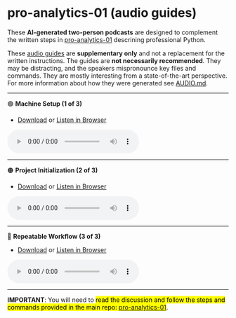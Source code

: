 # pro-analytics-01 (audio guides)

These **AI-generated two-person podcasts** are designed to complement the written steps in [pro-analytics-01](https://github.com/denisecase/pro-analytics-01) descrining professional Python.

These [audio guides](https://denisecase.github.io/pro-analytics-01-audio-guides/) are **supplementary only** and not a replacement for the written instructions. 
The guides are **not necessarily recommended**. 
They may be distracting, and the speakers mispronounce key files and commands.
They are mostly interesting from a state-of-the-art perspective.
For more information about how they were generated see [AUDIO.md](AUDIO.md).

---

🟢 **Machine Setup (1 of 3)**
- [Download](https://raw.githubusercontent.com/denisecase/pro-analytics-01-audio-guides/main/audio_guide_1.mp3) or [Listen in Browser](https://denisecase.github.io/pro-analytics-01-audio-guides/)

<audio controls>
  <source src="https://raw.githubusercontent.com/denisecase/pro-analytics-01-audio-guides/main/audio_guide_1.mp3" type="audio/mpeg">
  Your browser does not support the audio element. Try clicking "Listen in Browser" above.
</audio>


---

🟠 **Project Initialization (2 of 3)**
- [Download](https://raw.githubusercontent.com/denisecase/pro-analytics-01-audio-guides/main/audio_guide_2.mp3) or [Listen in Browser](https://denisecase.github.io/pro-analytics-01-audio-guides/)

<audio controls>
  <source src="https://raw.githubusercontent.com/denisecase/pro-analytics-01-audio-guides/main/audio_guide_2.mp3" type="audio/mpeg">
  Your browser does not support the audio element. Try clicking "Listen in Browser" above.
</audio>


---

🔵 **Repeatable Workflow (3 of 3)**
- [Download](https://raw.githubusercontent.com/denisecase/pro-analytics-01-audio-guides/main/audio_guide_3.mp3) or [Listen in Browser](https://denisecase.github.io/pro-analytics-01-audio-guides/)

<audio controls>
  <source src="https://raw.githubusercontent.com/denisecase/pro-analytics-01-audio-guides/main/audio_guide_3.mp3" type="audio/mpeg">
  Your browser does not support the audio element. Try clicking "Listen in Browser" above.
</audio>

---
**IMPORTANT**: You will need to <mark>read the discussion and follow the steps and commands provided in the main repo: [pro-analytics-01](https://github.com/denisecase/pro-analytics-01)</mark>.
